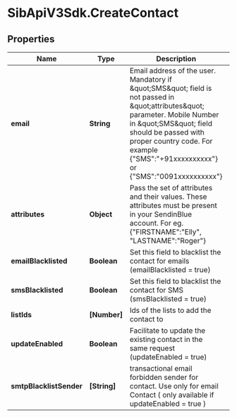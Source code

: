 # SibApiV3Sdk.CreateContact

## Properties
Name | Type | Description | Notes
------------ | ------------- | ------------- | -------------
**email** | **String** | Email address of the user. Mandatory if \&quot;SMS\&quot; field is not passed in \&quot;attributes\&quot; parameter. Mobile Number in \&quot;SMS\&quot; field should be passed with proper country code. For example {"SMS":"+91xxxxxxxxxx"} or {"SMS":"0091xxxxxxxxxx"} | [optional] 
**attributes** | **Object** | Pass the set of attributes and their values. These attributes must be present in your SendinBlue account. For eg. {"FIRSTNAME":"Elly", "LASTNAME":"Roger"} | [optional] 
**emailBlacklisted** | **Boolean** | Set this field to blacklist the contact for emails (emailBlacklisted &#x3D; true) | [optional] 
**smsBlacklisted** | **Boolean** | Set this field to blacklist the contact for SMS (smsBlacklisted &#x3D; true) | [optional] 
**listIds** | **[Number]** | Ids of the lists to add the contact to | [optional] 
**updateEnabled** | **Boolean** | Facilitate to update the existing contact in the same request (updateEnabled &#x3D; true) | [optional] [default to false]
**smtpBlacklistSender** | **[String]** | transactional email forbidden sender for contact. Use only for email Contact ( only available if updateEnabled &#x3D; true ) | [optional] 


